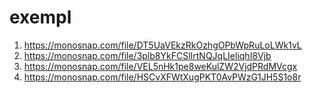 # exempl
1. https://monosnap.com/file/DT5UaVEkzRkOzhgOPbWpRuLoLWk1vL
2. https://monosnap.com/file/3plb8YkFCSlIrtNQJqLIeliqhI8Vjb
3. https://monosnap.com/file/VEL5nHk1pe8weKulZW2VjdPRdMVcgx
4. https://monosnap.com/file/HSCvXFWtXugPKT0AvPWzG1JH5S1o8r

